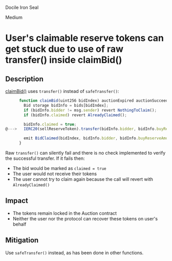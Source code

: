 Docile Iron Seal

Medium

# User's claimable reserve tokens can get stuck due to use of raw transfer() inside claimBid()

## Description
[claimBid()](https://github.com/sherlock-audit/2024-12-plaza-finance/blob/main/plaza-evm/src/Auction.sol#L362) uses `transfer()` instead of `safeTransfer()`:
```js
      function claimBid(uint256 bidIndex) auctionExpired auctionSucceeded whenNotPaused external {
        Bid storage bidInfo = bids[bidIndex];
        if (bidInfo.bidder != msg.sender) revert NothingToClaim();
        if (bidInfo.claimed) revert AlreadyClaimed();

        bidInfo.claimed = true;
@--->   IERC20(sellReserveToken).transfer(bidInfo.bidder, bidInfo.buyReserveAmount);

        emit BidClaimed(bidIndex, bidInfo.bidder, bidInfo.buyReserveAmount);
      }
```

Raw `transfer()` can silently fail and there is no check implemented to verify the successful transfer. If it fails then:
- The bid would be marked as `claimed = true`
- The user would not receive their tokens
- The user cannot try to claim again because the call will revert with `AlreadyClaimed()`

## Impact
- The tokens remain locked in the Auction contract
- Neither the user nor the protocol can recover these tokens on user's behalf

## Mitigation 
Use `safeTransfer()` instead, as has been done in other functions.